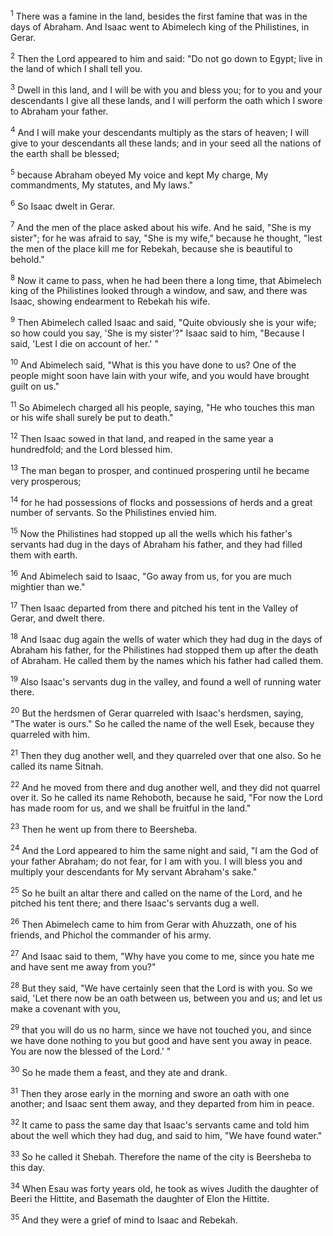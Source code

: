 <sup>1</sup> 
There was a famine in the land, besides the first famine that was in the days of Abraham. And Isaac went to Abimelech king of the Philistines, in Gerar. 

<sup>2</sup> 
Then the Lord appeared to him and said: "Do not go down to Egypt; live in the land of which I shall tell you. 

<sup>3</sup> 
Dwell in this land, and I will be with you and bless you; for to you and your descendants I give all these lands, and I will perform the oath which I swore to Abraham your father. 

<sup>4</sup> 
And I will make your descendants multiply as the stars of heaven; I will give to your descendants all these lands; and in your seed all the nations of the earth shall be blessed; 

<sup>5</sup> 
because Abraham obeyed My voice and kept My charge, My commandments, My statutes, and My laws." 

<sup>6</sup> 
So Isaac dwelt in Gerar. 

<sup>7</sup> 
And the men of the place asked about his wife. And he said, "She is my sister"; for he was afraid to say, "She is my wife," because he thought, "lest the men of the place kill me for Rebekah, because she is beautiful to behold." 

<sup>8</sup> 
Now it came to pass, when he had been there a long time, that Abimelech king of the Philistines looked through a window, and saw, and there was Isaac, showing endearment to Rebekah his wife. 

<sup>9</sup> 
Then Abimelech called Isaac and said, "Quite obviously she is your wife; so how could you say, 'She is my sister'?" Isaac said to him, "Because I said, 'Lest I die on account of her.' " 

<sup>10</sup> 
And Abimelech said, "What is this you have done to us? One of the people might soon have lain with your wife, and you would have brought guilt on us." 

<sup>11</sup> 
So Abimelech charged all his people, saying, "He who touches this man or his wife shall surely be put to death." 

<sup>12</sup> 
Then Isaac sowed in that land, and reaped in the same year a hundredfold; and the Lord blessed him. 

<sup>13</sup> 
The man began to prosper, and continued prospering until he became very prosperous; 

<sup>14</sup> 
for he had possessions of flocks and possessions of herds and a great number of servants. So the Philistines envied him. 

<sup>15</sup> 
Now the Philistines had stopped up all the wells which his father's servants had dug in the days of Abraham his father, and they had filled them with earth. 

<sup>16</sup> 
And Abimelech said to Isaac, "Go away from us, for you are much mightier than we." 

<sup>17</sup> 
Then Isaac departed from there and pitched his tent in the Valley of Gerar, and dwelt there. 

<sup>18</sup> 
And Isaac dug again the wells of water which they had dug in the days of Abraham his father, for the Philistines had stopped them up after the death of Abraham. He called them by the names which his father had called them. 

<sup>19</sup> 
Also Isaac's servants dug in the valley, and found a well of running water there. 

<sup>20</sup> 
But the herdsmen of Gerar quarreled with Isaac's herdsmen, saying, "The water is ours." So he called the name of the well Esek, because they quarreled with him. 

<sup>21</sup> 
Then they dug another well, and they quarreled over that one also. So he called its name Sitnah. 

<sup>22</sup> 
And he moved from there and dug another well, and they did not quarrel over it. So he called its name Rehoboth, because he said, "For now the Lord has made room for us, and we shall be fruitful in the land." 

<sup>23</sup> 
Then he went up from there to Beersheba. 

<sup>24</sup> 
And the Lord appeared to him the same night and said, "I am the God of your father Abraham; do not fear, for I am with you. I will bless you and multiply your descendants for My servant Abraham's sake." 

<sup>25</sup> 
So he built an altar there and called on the name of the Lord, and he pitched his tent there; and there Isaac's servants dug a well. 

<sup>26</sup> 
Then Abimelech came to him from Gerar with Ahuzzath, one of his friends, and Phichol the commander of his army. 

<sup>27</sup> 
And Isaac said to them, "Why have you come to me, since you hate me and have sent me away from you?" 

<sup>28</sup> 
But they said, "We have certainly seen that the Lord is with you. So we said, 'Let there now be an oath between us, between you and us; and let us make a covenant with you, 

<sup>29</sup> 
that you will do us no harm, since we have not touched you, and since we have done nothing to you but good and have sent you away in peace. You are now the blessed of the Lord.' " 

<sup>30</sup> 
So he made them a feast, and they ate and drank. 

<sup>31</sup> 
Then they arose early in the morning and swore an oath with one another; and Isaac sent them away, and they departed from him in peace. 

<sup>32</sup> 
It came to pass the same day that Isaac's servants came and told him about the well which they had dug, and said to him, "We have found water." 

<sup>33</sup> 
So he called it Shebah. Therefore the name of the city is Beersheba to this day. 

<sup>34</sup> 
When Esau was forty years old, he took as wives Judith the daughter of Beeri the Hittite, and Basemath the daughter of Elon the Hittite. 

<sup>35</sup> 
And they were a grief of mind to Isaac and Rebekah.
